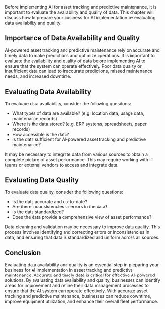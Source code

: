 

Before implementing AI for asset tracking and predictive maintenance, it is important to evaluate the availability and quality of data. This chapter will discuss how to prepare your business for AI implementation by evaluating data availability and quality.

Importance of Data Availability and Quality
-------------------------------------------

AI-powered asset tracking and predictive maintenance rely on accurate and timely data to make predictions and optimize operations. It is important to evaluate the availability and quality of data before implementing AI to ensure that the system can operate effectively. Poor data quality or insufficient data can lead to inaccurate predictions, missed maintenance needs, and increased downtime.

Evaluating Data Availability
----------------------------

To evaluate data availability, consider the following questions:

* What types of data are available? (e.g. location data, usage data, maintenance records)
* Where is the data stored? (e.g. ERP systems, spreadsheets, paper records)
* How accessible is the data?
* Is the data sufficient for AI-powered asset tracking and predictive maintenance?

It may be necessary to integrate data from various sources to obtain a complete picture of asset performance. This may require working with IT teams or external vendors to access and integrate data.

Evaluating Data Quality
-----------------------

To evaluate data quality, consider the following questions:

* Is the data accurate and up-to-date?
* Are there inconsistencies or errors in the data?
* Is the data standardized?
* Does the data provide a comprehensive view of asset performance?

Data cleaning and validation may be necessary to improve data quality. This process involves identifying and correcting errors or inconsistencies in data, and ensuring that data is standardized and uniform across all sources.

Conclusion
----------

Evaluating data availability and quality is an essential step in preparing your business for AI implementation in asset tracking and predictive maintenance. Accurate and timely data is critical for effective AI-powered solutions. By evaluating data availability and quality, businesses can identify areas for improvement and refine their data management processes to ensure that the AI system can operate effectively. With accurate asset tracking and predictive maintenance, businesses can reduce downtime, improve equipment utilization, and enhance their overall fleet performance.


